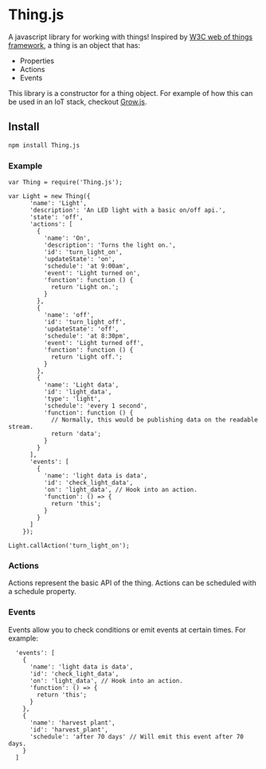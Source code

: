 # Thing.js

A javascript library for working with things! Inspired by [W3C web of things framework](), a thing is an object that has:

* Properties
* Actions
* Events

This library is a constructor for a thing object. For example of how this can be used in an IoT stack, checkout [Grow.js](https://github.com/CommonGarden/Grow.js).

<!-- [You can read the code and docs here.]() -->

## Install
```bash
npm install Thing.js
```

### Example
```
var Thing = require('Thing.js');

var Light = new Thing({
      'name': 'Light',
      'description': 'An LED light with a basic on/off api.',
      'state': 'off',
      'actions': [
        {
          'name': 'On',
          'description': 'Turns the light on.',
          'id': 'turn_light_on',
          'updateState': 'on',
          'schedule': 'at 9:00am',
          'event': 'Light turned on',
          'function': function () {
            return 'Light on.';
          }
        },
        {
          'name': 'off',
          'id': 'turn_light_off',
          'updateState': 'off',
          'schedule': 'at 8:30pm',
          'event': 'Light turned off',
          'function': function () {
            return 'Light off.';
          }
        },
        {
          'name': 'Light data',
          'id': 'light_data',
          'type': 'light',
          'schedule': 'every 1 second',
          'function': function () {
            // Normally, this would be publishing data on the readable stream.
            return 'data';
          }
        }
      ],
      'events': [
        {
          'name': 'light data is data',
          'id': 'check_light_data',
          'on': 'light_data', // Hook into an action.
          'function': () => {
            return 'this';
          }
        }
      ]
    });

Light.callAction('turn_light_on');

```

### Actions
Actions represent the basic API of the thing. Actions can be scheduled with a schedule property.

### Events
Events allow you to check conditions or emit events at certain times. For example:

      'events': [
        {
          'name': 'light data is data',
          'id': 'check_light_data',
          'on': 'light_data', // Hook into an action.
          'function': () => {
            return 'this';
          }
        },
        {
          'name': 'harvest plant',
          'id': 'harvest_plant',
          'schedule': 'after 70 days' // Will emit this event after 70 days.
        }
      ]